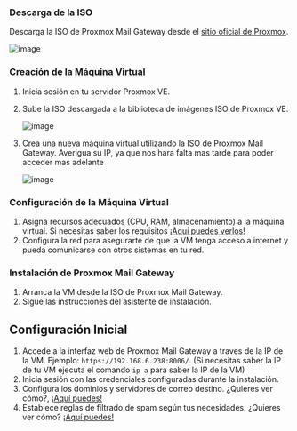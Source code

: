 ### Descarga de la ISO

Descarga la ISO de Proxmox Mail Gateway desde el [sitio oficial de Proxmox](https://www.proxmox.com/en/downloads/proxmox-mail-gateway).
   
![image](https://github.com/ManuelMorenoNeria/Proxmox-Mail-Gateway/assets/114908218/de693498-0e0b-4314-bef8-647c98793b51)

### Creación de la Máquina Virtual

1. Inicia sesión en tu servidor Proxmox VE.
2. Sube la ISO descargada a la biblioteca de imágenes ISO de Proxmox VE.

   ![image](https://github.com/ManuelMorenoNeria/Proxmox-Mail-Gateway/assets/114908218/0645b79c-7b83-4c03-a9c3-f0da0fa53369)

4. Crea una nueva máquina virtual utilizando la ISO de Proxmox Mail Gateway. Averigua su IP, ya que nos hara falta mas tarde para poder acceder mas adelante
   
   ![image](https://github.com/ManuelMorenoNeria/Proxmox-Mail-Gateway/assets/114908218/9534e980-ca58-4a5c-8652-b05d3e9793eb)


### Configuración de la Máquina Virtual

1. Asigna recursos adecuados (CPU, RAM, almacenamiento) a la máquina virtual. Si necesitas saber los requisitos [¡Aquí puedes verlos!](/md/requisitos.md)
2. Configura la red para asegurarte de que la VM tenga acceso a internet y pueda comunicarse con otros sistemas en tu red.

### Instalación de Proxmox Mail Gateway

1. Arranca la VM desde la ISO de Proxmox Mail Gateway.
2. Sigue las instrucciones del asistente de instalación.

## Configuración Inicial

1. Accede a la interfaz web de Proxmox Mail Gateway a traves de la IP de la VM. Ejemplo: `https://192.168.6.238:8006/`. (Si necesitas saber la IP de tu VM ejecuta el comando `ip a` para saber la IP de la VM)
2. Inicia sesión con las credenciales configuradas durante la instalación.
3. Configura los dominios y servidores de correo destino. ¿Quieres ver cómo?, [¡Aquí puedes!](/md/dominios.md)
4. Establece reglas de filtrado de spam según tus necesidades. ¿Quieres ver cómo? [¡Aquí puedes!](/md/spam.md)
